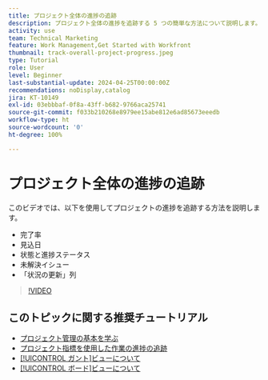 ```yaml
---
title: プロジェクト全体の進捗の追跡
description: プロジェクト全体の進捗を追跡する 5 つの簡単な方法について説明します。
activity: use
team: Technical Marketing
feature: Work Management,Get Started with Workfront
thumbnail: track-overall-project-progress.jpeg
type: Tutorial
role: User
level: Beginner
last-substantial-update: 2024-04-25T00:00:00Z
recommendations: noDisplay,catalog
jira: KT-10149
exl-id: 03ebbbaf-0f8a-43ff-b682-9766aca25741
source-git-commit: f033b210268e8979ee15abe812e6ad85673eeedb
workflow-type: ht
source-wordcount: '0'
ht-degree: 100%

---
```


# プロジェクト全体の進捗の追跡

このビデオでは、以下を使用してプロジェクトの進捗を追跡する方法を説明します。

* 完了率
* 見込日
* 状態と進捗ステータス
* 未解決イシュー
* 「状況の更新」列

>[!VIDEO](https://video.tv.adobe.com/v/3428748/?quality=12&learn=on)

## このトピックに関する推奨チュートリアル

* [プロジェクト管理の基本を学ぶ](/help/manage-work/projects/getting-started-manage-a-project.md)
* [プロジェクト指標を使用した作業の進捗の追跡](/help/manage-work/projects/track-work-progress-with-project-metrics.md)
* [[!UICONTROL ガント]ビューについて](/help/manage-work/projects/understand-the-gantt-view.md)
* [[!UICONTROL ボード]ビューについて](/help/manage-work/projects/understand-the-board-view.md)
